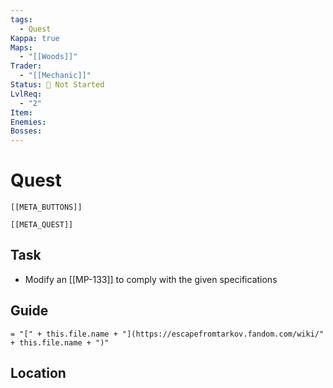 ```yaml
---
tags:
  - Quest
Kappa: true
Maps:
  - "[[Woods]]"
Trader:
  - "[[Mechanic]]"
Status: 🛑 Not Started
LvlReq:
  - "2"
Item: 
Enemies: 
Bosses:
---
```

# Quest
```meta-bind-embed
[[META_BUTTONS]]
```
```meta-bind-embed
[[META_QUEST]]
```
## Task

* Modify an [[MP-133]] to comply with the given specifications
## Guide
`= "[" + this.file.name + "](https://escapefromtarkov.fandom.com/wiki/" + this.file.name + ")"`
## Location

